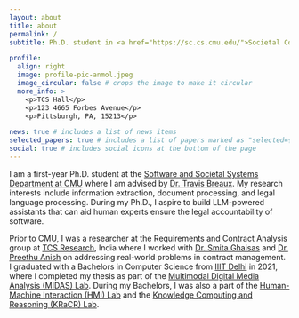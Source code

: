 ```yaml
---
layout: about
title: about
permalink: /
subtitle: Ph.D. student in <a href="https://sc.cs.cmu.edu/">Societal Computing </a> at <a href="https://www.cmu.edu/"> Carnegie Mellon University </a>

profile:
  align: right
  image: profile-pic-anmol.jpeg
  image_circular: false # crops the image to make it circular
  more_info: >
    <p>TCS Hall</p>
    <p>123 4665 Forbes Avenue</p>
    <p>Pittsburgh, PA, 15213</p>

news: true # includes a list of news items
selected_papers: true # includes a list of papers marked as "selected={true}"
social: true # includes social icons at the bottom of the page
---
```


I am a first-year Ph.D. student at the <a href="https://s3d.cmu.edu/">Software and Societal Systems Department at CMU</a> where I am advised by <a href="https://www.cs.cmu.edu/~breaux/">Dr. Travis Breaux</a>. My research interests include information extraction, document processing, and legal language processing. During my Ph.D., I aspire to build LLM-powered assistants that can aid human experts ensure the legal accountability of software. 

Prior to CMU, I was a researcher at the Requirements and Contract Analysis group at <a href="https://www.tcs.com/what-we-do/research">TCS Research</a>, India where I worked with <a href="https://www.linkedin.com/in/dr-smita-s-ghaisas-b5504247/?originalSubdomain=in">Dr. Smita Ghaisas</a> and <a href="https://www.linkedin.com/in/dr-preethu-rose-a-5831682b/">Dr. Preethu Anish</a> on addressing real-world problems in contract management. I graduated with a Bachelors in Computer Science from <a href="https://iiitd.ac.in/">IIIT Delhi</a> in 2021, where I completed my thesis as part of the <a href="https://midas.iiitd.ac.in/">Multimodal Digital Media Analysis (MIDAS) Lab</a>. During my Bachelors, I was also a part of the <a href="https://hmi.iiitd.edu.in/">Human-Machine Interaction (HMI) Lab</a> and the <a href="https://kracr.iiitd.edu.in/">Knowledge Computing and Reasoning (KRaCR) Lab</a>.

